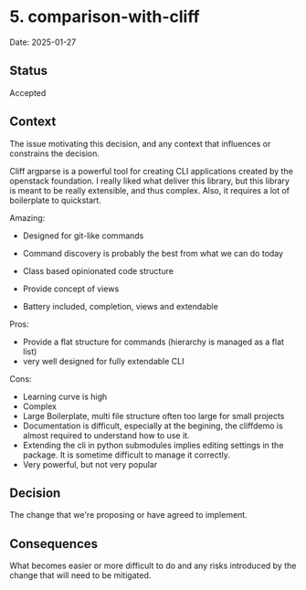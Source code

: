 # 5. comparison-with-cliff

Date: 2025-01-27

## Status

Accepted

## Context

The issue motivating this decision, and any context that influences or constrains the decision.

Cliff argparse is a powerful tool for creating CLI applications created by the openstack foundation. I really liked what deliver this library, but this library is meant to be really extensible, and thus complex. Also, it requires a lot of boilerplate to quickstart.

Amazing:

- Designed for git-like commands
- Command discovery is probably the best from what we can do today
- Class based opinionated code structure
- Provide concept of views

- Battery included, completion, views and extendable


Pros:

- Provide a flat structure for commands (hierarchy is managed as a flat list)
- very well designed for fully extendable CLI


Cons:

- Learning curve is high
- Complex
- Large Boilerplate, multi file structure often too large for small projects
- Documentation is difficult, especially at the begining, the cliffdemo is almost required to understand how to use it.
- Extending the cli in python submodules implies editing settings in the package. It is sometime difficult to manage it correctly.
- Very powerful, but not very popular

## Decision

The change that we're proposing or have agreed to implement.

## Consequences

What becomes easier or more difficult to do and any risks introduced by the change that will need to be mitigated.
